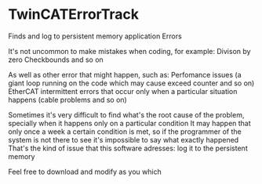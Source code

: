 # TwinCATErrorTrack
Finds and log to persistent memory application Errors

It's not uncommon to make mistakes when coding, for example:
Divison by zero
Checkbounds and so on

As well as other error that might happen, such as:
Perfomance issues (a giant loop running on the code which may cause exceed counter and so on)
EtherCAT intermittent errors that occur only when a particular situation happens (cable problems and so on)

Sometimes it's very difficult to find what's the root cause of the problem, specially when it happens only on a particular condition
It may happen that only once a week a certain condition is met, so if the programmer of the system is not there to see it's impossible to say what exactly happened
That's the kind of issue that this software adresses: log it to the persistent memory

Feel free to download and modify as you which
